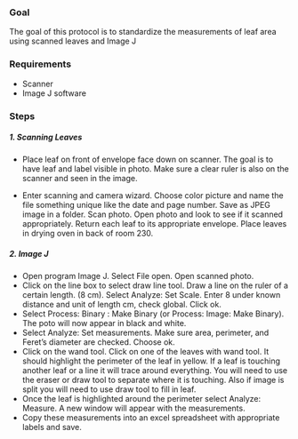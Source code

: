 ### Goal

The goal of this protocol is to standardize the measurements of leaf
area using scanned leaves and Image J

### Requirements

-   Scanner
-   Image J software

### Steps

##### 1. Scanning Leaves

-   Place leaf on front of envelope face down on scanner. The goal is to
    have leaf and label visible in photo. Make sure a clear ruler is
    also on the scanner and seen in the image.

-   Enter scanning and camera wizard. Choose color picture and name the
    file something unique like the date and page number. Save as JPEG
    image in a folder. Scan photo. Open photo and look to see if it
    scanned appropriately. Return each leaf to its appropriate envelope.
    Place leaves in drying oven in back of room 230.

##### 2. Image J

-   Open program Image J. Select File open. Open scanned photo.
-   Click on the line box to select draw line tool. Draw a line on the
    ruler of a certain length. (8 cm). Select Analyze: Set Scale. Enter
    8 under known distance and unit of length cm, check global. Click
    ok.
-   Select Process: Binary : Make Binary (or Process: Image: Make
    Binary). The poto will now appear in black and white.
-   Select Analyze: Set measurements. Make sure area, perimeter, and
    Feret’s diameter are checked. Choose ok.
-   Click on the wand tool. Click on one of the leaves with wand tool.
    It should highlight the perimeter of the leaf in yellow. If a leaf
    is touching another leaf or a line it will trace around everything.
    You will need to use the eraser or draw tool to separate where it is
    touching. Also if image is split you will need to use draw tool to
    fill in leaf.
-   Once the leaf is highlighted around the perimeter select Analyze:
    Measure. A new window will appear with the measurements.
-   Copy these measurements into an excel spreadsheet with appropriate
    labels and save.
